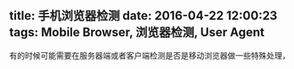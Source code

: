 title: 手机浏览器检测
date: 2016-04-22 12:00:23
tags: Mobile Browser, 浏览器检测, User Agent
---

有的时候可能需要在服务器端或者客户端检测是否是移动浏览器做一些特殊处理，
